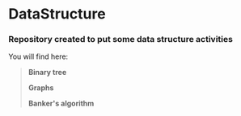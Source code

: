 # DataStructure
### Repository created to put some data structure activities
You will find here:

>   **Binary tree**
>   
>   **Graphs**
>  
>   **Banker's algorithm**
